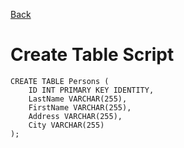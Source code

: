 [Back](README.md)
# Create Table Script
```
CREATE TABLE Persons (
    ID INT PRIMARY KEY IDENTITY,
    LastName VARCHAR(255),
    FirstName VARCHAR(255),
    Address VARCHAR(255),
    City VARCHAR(255)
);
```
